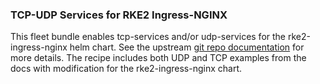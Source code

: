 ### TCP-UDP Services for RKE2 Ingress-NGINX

This fleet bundle enables tcp-services and/or udp-services for the rke2-ingress-nginx helm chart. 
See the upstream [git repo documentation](https://github.com/kubernetes/ingress-nginx/blob/main/docs/user-guide/exposing-tcp-udp-services.md) for more details. The recipe includes both UDP and TCP examples from the docs with modification for the rke2-ingress-nginx chart.


